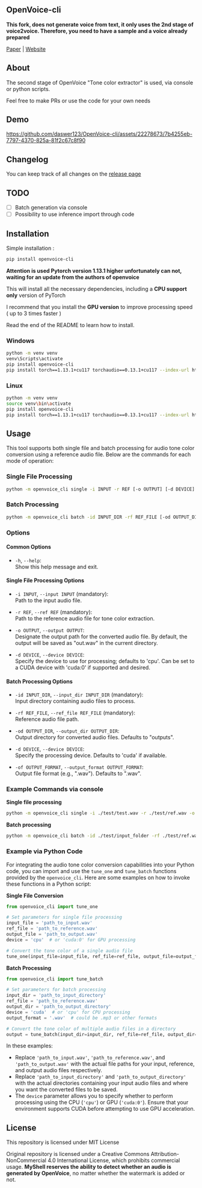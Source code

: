## OpenVoice-cli

**This fork, does not generate voice from text, it only uses the 2nd stage of voice2voice. Therefore, you need to have a sample and a voice already prepared**

[Paper](https://arxiv.org/abs/2312.01479) |
[Website](https://research.myshell.ai/open-voice) 

## About

The second stage of OpenVoice "Tone color extractor" is used, via console or python scripts.

Feel free to make PRs or use the code for your own needs

## Demo

https://github.com/daswer123/OpenVoice-cli/assets/22278673/7b4255eb-7797-4370-825a-81f2c67c8f90

## Changelog

You can keep track of all changes on the [release page](https://github.com/daswer123/OpenVoice-cli/releases)

## TODO
- [ ] Batch generation via console
- [ ] Possibility to use inference import through code

## Installation

Simple installation :

```bash
pip install openvoice-cli
```

**Attention is used Pytorch version 1.13.1 higher unfortunately can not, waiting for an update from the authors of openvoice**

This will install all the necessary dependencies, including a **CPU support only** version of PyTorch

I recommend that you install the **GPU version** to improve processing speed ( up to 3 times faster )

Read the end of the README to learn how to install.

### Windows
```bash
python -m venv venv
venv\Scripts\activate
pip install openvoice-cli
pip install torch==1.13.1+cu117 torchaudio==0.13.1+cu117 --index-url https://download.pytorch.org/whl/cu117
```

### Linux
```bash
python -m venv venv
source venv\bin\activate
pip install openvoice-cli
pip install torch==1.13.1+cu117 torchaudio==0.13.1+cu117 --index-url https://download.pytorch.org/whl/cu117
```

## Usage

This tool supports both single file and batch processing for audio tone color conversion using a reference audio file. Below are the commands for each mode of operation:

### Single File Processing

```bash
python -m openvoice_cli single -i INPUT -r REF [-o OUTPUT] [-d DEVICE]
```

### Batch Processing

```bash
python -m openvoice_cli batch -id INPUT_DIR -rf REF_FILE [-od OUTPUT_DIR] [-d DEVICE] [-of OUTPUT_FORMAT]
```

### Options

#### Common Options

- `-h`, `--help`:  
  Show this help message and exit.

#### Single File Processing Options

- `-i INPUT`, `--input INPUT` (mandatory):  
  Path to the input audio file.

- `-r REF`, `--ref REF` (mandatory):  
  Path to the reference audio file for tone color extraction.

- `-o OUTPUT`, `--output OUTPUT`:  
  Designate the output path for the converted audio file. By default, the output will be saved as "out.wav" in the current directory.

- `-d DEVICE`, `--device DEVICE`:  
  Specify the device to use for processing; defaults to 'cpu'. Can be set to a CUDA device with 'cuda:0' if supported and desired.

#### Batch Processing Options

- `-id INPUT_DIR`, `--input_dir INPUT_DIR` (mandatory):  
  Input directory containing audio files to process.

- `-rf REF_FILE`, `--ref_file REF_FILE` (mandatory):  
  Reference audio file path.

- `-od OUTPUT_DIR`, `--output_dir OUTPUT_DIR`:  
  Output directory for converted audio files. Defaults to "outputs".

- `-d DEVICE`, `--device DEVICE`:  
  Specify the processing device. Defaults to 'cuda' if available.

- `-of OUTPUT_FORMAT`, `--output_format OUTPUT_FORMAT`:  
  Output file format (e.g., ".wav"). Defaults to ".wav".

### Example Commands via console

**Single file processing**

```bash
python -m openvoice_cli single -i ./test/test.wav -r ./test/ref.wav -o ./test/ready.wav
```

**Batch processing**

```bash
python -m openvoice_cli batch -id ./test/input_folder -rf ./test/ref.wav -od ./test/output_folder -of .mp3
```

### Example via Python Code

For integrating the audio tone color conversion capabilities into your Python code, you can import and use the `tune_one` and `tune_batch` functions provided by the `openvoice_cli`. Here are some examples on how to invoke these functions in a Python script:

**Single File Conversion**

```python
from openvoice_cli import tune_one

# Set parameters for single file processing
input_file = 'path_to_input.wav'
ref_file = 'path_to_reference.wav'
output_file = 'path_to_output.wav'
device = 'cpu'  # or 'cuda:0' for GPU processing

# Convert the tone color of a single audio file
tune_one(input_file=input_file, ref_file=ref_file, output_file=output_file, device=device)
```

**Batch Processing**

```python
from openvoice_cli import tune_batch

# Set parameters for batch processing
input_dir = 'path_to_input_directory'
ref_file = 'path_to_reference.wav'
output_dir = 'path_to_output_directory'
device = 'cuda'  # or 'cpu' for CPU processing
output_format = '.wav'  # could be .mp3 or other formats

# Convert the tone color of multiple audio files in a directory
output = tune_batch(input_dir=input_dir, ref_file=ref_file, output_dir=output_dir, device=device, output_format=output_format)
```

In these examples:
- Replace `'path_to_input.wav'`, `'path_to_reference.wav'`, and `'path_to_output.wav'` with the actual file paths for your input, reference, and output audio files respectively.
- Replace `'path_to_input_directory'` and `'path_to_output_directory'` with the actual directories containing your input audio files and where you want the converted files to be saved.
- The `device` parameter allows you to specify whether to perform processing using the CPU (`'cpu'`) or GPU (`'cuda:0'`). Ensure that your environment supports CUDA before attempting to use GPU acceleration.

## License
This repository is licensed under MIT License

Original repository is licensed under a Creative Commons Attribution-NonCommercial 4.0 International License, which prohibits commercial usage. **MyShell reserves the ability to detect whether an audio is generated by OpenVoice**, no matter whether the watermark is added or not.
